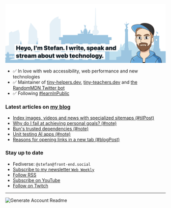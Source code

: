 <img alt="Heyo, I'm Stefan. I write and speak about web technology." src="https://raw.githubusercontent.com/stefanjudis/stefanjudis/main/screenshot.png">

- ✅ In love with web accessibility, web performance and new technologies
- ✅ Maintainer of [tiny-helpers.dev](https://tiny-helpers.dev), [tiny-teachers.dev](https://tiny-teachers.dev/) and [the RandomMDN Twitter bot](https://twitter.com/randomMDN)
- ✅ Following [#learnInPublic](https://www.stefanjudis.com/today-i-learned/)
### Latest articles on [my blog](https://www.stefanjudis.com)

<!-- BLOG-POST-LIST:START -->
- [Index images, videos and news with specialized sitemaps &lpar;#tilPost&rpar;](https://www.stefanjudis.com/today-i-learned/image-video-news-sitemaps/)
- [Why do I fail at achieving personal goals? &lpar;#note&rpar;](https://www.stefanjudis.com/notes/failing-at-personal-goals/)
- [Bun&#39;s trusted dependencies &lpar;#note&rpar;](https://www.stefanjudis.com/notes/buns-trusted-dependencies/)
- [Unit testing AI apps &lpar;#note&rpar;](https://www.stefanjudis.com/notes/ai-app-unit-testing/)
- [Reasons for opening links in a new tab &lpar;#blogPost&rpar;](https://www.stefanjudis.com/blog/reasons-for-opening-links-in-a-new-tab/)
<!-- BLOG-POST-LIST:END -->

### Stay up to date

- Fediverse: `@stefan@front-end.social`
- [Subscribe to my newsletter `Web Weekly`](https://webweekly.email/)
- [Follow RSS](https://www.stefanjudis.com/feeds/)
- [Subscribe on YouTube](https://youtube.com/c/stefanjudis)
- [Follow on Twitch](https://www.twitch.tv/stefanjudis)

---

![Generate Account Readme](https://github.com/stefanjudis/stefanjudis/workflows/Generate%20Account%20Readme/badge.svg)
